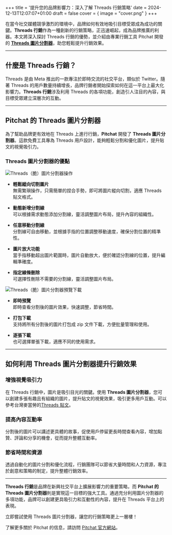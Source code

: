+++
title = '提升您的品牌影響力：深入了解 Threads 行銷策略'
date = 2024-12-13T12:07:07+01:00
draft = false
cover = { image = "cover.png" }
+++

在當今社交媒體競爭激烈的環境中，品牌如何有效地吸引目標受眾成為成功的關鍵。**Threads 行銷**作為一種創新的行銷策略，正迅速崛起，成為品牌推廣的利器。本文將深入探討 Threads 行銷的優勢，並介紹由專業行銷工具 Pitchat 開發的 [**Threads 圖片分割器**](https://pitchat.co/threads/image-split)，助您輕鬆提升行銷效果。

---

## 什麼是 Threads 行銷？

Threads 是由 Meta 推出的一款專注於即時交流的社交平台，類似於 Twitter。隨著 Threads 的用戶數量持續增長，品牌行銷者開始探索如何在這一平台上最大化影響力。**Threads 行銷**涉及利用 Threads 的各項功能，創造引人注目的內容，與目標受眾建立深層次的互動。

---

## Pitchat 的 Threads 圖片分割器

為了幫助品牌更有效地在 Threads 上進行行銷，**Pitchat** 開發了 **Threads 圖片分割器**。這款免費工具專為 Threads 用戶設計，能夠輕鬆分割和優化圖片，提升貼文的視覺吸引力。

### Threads 圖片分割器的優點

![Threads（脆）圖片分割器操作](operation.gif)

- **輕鬆縱向切割圖片**  
  無需繁瑣操作，只需簡單的捏合手勢，即可將圖片縱向切割，適應 Threads 貼文格式。

- **動態新增分割線**  
  可以根據需求動態添加分割線，靈活調整圖片布局，提升內容的組織性。

- **任意移動分割線**  
  分割線可自由移動，並根據手指的位置調整移動速度，確保分割位置的精準性。

- **圖片放大功能**  
  當手指移動超出圖片範圍時，圖片自動放大，便於確認分割線的位置，提升編輯準確度。

- **指定線條刪除**  
可選擇性刪除不需要的分割線，靈活調整圖片布局。

![Threads（脆）圖片分割器預覽下載](preview.gif)

- **即時預覽**  
  即時查看分割後的圖片效果，快速調整，節省時間。

- **打包下載**  
  支持將所有分割後的圖片打包成 zip 文件下載，方便批量管理和使用。

- **逐張下載**  
  也可選擇單張下載，適應不同的使用需求。

---

## 如何利用 Threads 圖片分割器提升行銷效果

### 增強視覺吸引力
在 Threads 行銷中，圖片是吸引目光的關鍵。使用 **Threads 圖片分割器**，您可以創建多張有趣且有組織的圖片，提升貼文的視覺效果，吸引更多用戶互動。可以參考台灣麥當勞的[Threads 貼文](https://www.threads.net/@mcdonaldstw/post/DBK7t6evWtU?xmt=AQGzosrTd-dRyPkx7IQaBt_e3OzLyG9B9Z61Kvnc5G2qJw)。

### 提高內容互動率
分割後的圖片可以講述更具體的故事，促使用戶停留更長時間查看內容，增加點贊、評論和分享的機會，從而提升整體互動率。

### 節省時間和資源
透過自動化的圖片分割和優化流程，行銷團隊可以節省大量時間和人力資源，專注於創意和策略的制定，提升整體行銷效率。

---

**Threads 行銷**是品牌在新興社交平台上擴展影響力的重要策略，而 **Pitchat 的 Threads 圖片分割器**則是實現這一目標的強大工具。通過充分利用圖片分割器的多項功能，品牌可以創建更具吸引力和互動性的內容，提升在 Threads 平台上的表現。

立即嘗試使用 Threads 圖片分割器，讓您的行銷策略更上一層樓！

了解更多關於 Pitchat 的信息，請訪問 [Pitchat 官方網站](https://pitchat.co)。
